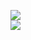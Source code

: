 [![](https://img.shields.io/badge/Made%20With-Github%20Spray-lightgrey.svg?style=for-the-badge&logo=github)](https://github.com/Annihil/github-spray#22528)  
[![](https://i.imgur.com/2DrTn0Z.gif)](https://github.com/Annihil/github-spray)